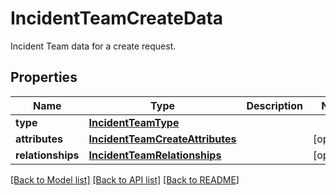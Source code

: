 # IncidentTeamCreateData

Incident Team data for a create request.
## Properties
Name | Type | Description | Notes
------------ | ------------- | ------------- | -------------
**type** | [**IncidentTeamType**](IncidentTeamType.md) |  | 
**attributes** | [**IncidentTeamCreateAttributes**](IncidentTeamCreateAttributes.md) |  | [optional] 
**relationships** | [**IncidentTeamRelationships**](IncidentTeamRelationships.md) |  | [optional] 

[[Back to Model list]](README.md#documentation-for-models) [[Back to API list]](README.md#documentation-for-api-endpoints) [[Back to README]](README.md)


